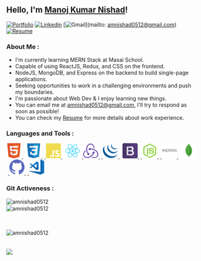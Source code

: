 ## Hello, I'm __[Manoj Kumar Nishad](https://amnishad.netlify.app/)__!

[![Portfolio](https://img.shields.io/badge/-Portfolio-red?style=flat&logo=netlify&logoColor=white)](https://amnishad.netlify.app/)
[![Linkedin](https://img.shields.io/badge/-LinkedIn-blue?style=flat&logo=Linkedin&logoColor=white)](https://www.linkedin.com/in/amnishad0512/)  [![Gmail](https://img.shields.io/badge/-Gmail-red?style=flat&logo=gmail&logoColor=white)](mailto: amnishad0512@gmail.com)
[![Resume](https://img.shields.io/badge/-Resume-goldenrod?style=flat&logo=appveyor&logoColor=white)](https://www.linkedin.com/in/amnishad0512/)

<h3>About Me :</h3>
<ul>
  <li>I'm currently learning MERN Stack at Masai School.</li> <li>Capable of using ReactJS, Redux, and CSS on the frontend.</li><li>NodeJS, MongoDB, and Express on the backend to build single-page applications.</li> <li>Seeking opportunities to work in a challenging environments and push my boundaries.</li><li>I'm passionate about Web Dev & I enjoy learning new things.</li><li>You can email me at <a href="mailto:amnishad0512@gmail.com" target="_blank">amnishad0512@gmail.com</a>, I'll try to respond as soon as possible!</li><li>You can check my <a href="https://drive.google.com/file/d/1mVLyN95S_YnjwMe-vufJubCi2g1W8UFI/view?usp=sharing" target="_blank">Resume</a> for more details about work experience.</li>
  </ul>
  <h3>Languages and Tools :</h3>
<p align="left"> <a href="https://html.com/" target="_blank"> <img src="https://github.com/amnishad0512/amnishad0512/blob/master/assets/img/html.png" alt="HTML" width="40" height="40"/> </a>&nbsp; <a href="https://www.w3.org/Style/CSS/" target="_blank"> <img src="https://github.com/amnishad0512/amnishad0512/blob/master/assets/img/css3.png" alt="css3" width="40" height="40"/> </a>&nbsp;<a href="https://www.javascript.com/" target="_blank"> <img src="https://github.com/amnishad0512/amnishad0512/blob/master/assets/img/javascript.png" alt="JS" width="40" height="40"/> </a>&nbsp; <a href="https://reactjs.org/" target="_blank"> <img src="https://github.com/amnishad0512/amnishad0512/blob/master/assets/img/react.png" alt="React" width="40" height="40"/></a>&nbsp;<a href="hhttps://redux.js.org/" target="_blank"> <img src="https://github.com/amnishad0512/amnishad0512/blob/master/assets/img/redux.png" alt="Redux" width="40" height="40"/> </a>&nbsp;<a href="https://getbootstrap.com" target="_blank"> <img src="https://github.com/amnishad0512/amnishad0512/blob/master/assets/img/jquery.png" alt="bootstrap" width="40" height="40"/> </a>&nbsp; <a href="https://jquery.com/" target="_blank"> <img src="https://github.com/amnishad0512/amnishad0512/blob/master/assets/img/bootstrap.png" alt="jQuery" width="40" height="40"/> </a>&nbsp;<a href="https://nodejs.org/en/" target="_blank"> <img src="https://github.com/amnishad0512/amnishad0512/blob/master/assets/img/node.png" alt="Node" width="40" height="40"/> </a>&nbsp;<a href="https://expressjs.com/" target="_blank"> <img src="https://github.com/amnishad0512/amnishad0512/blob/master/assets/img/express.png" alt="Express" width="40" height="40"/> </a>&nbsp; <a href="https://www.mongodb.com/" target="_blank"> <img src="https://github.com/amnishad0512/amnishad0512/blob/master/assets/img/mongodb.png" alt="MongoDB" width="40" height="40"/> </a>&nbsp;<a href="https://github.com/" target="_blank"> <img src="https://github.com/amnishad0512/amnishad0512/blob/master/assets/img/github (2).png" alt="Github" width="40" height="40"/> </a>&nbsp;<a href="https://code.visualstudio.com/" target="_blank"> <img src="https://github.com/amnishad0512/amnishad0512/blob/master/assets/img/vs.png" alt="vscode" width="40" height="40"/> </a>
 </p>
 
<h3>Git Activeness :</h3>

<img src="https://github-readme-stats.vercel.app/api/top-langs?username=amnishad0512&theme=dark&hide_border=true&show_icons=true&locale=en&title_color=FFFFFF&icon_color=FFFFFF&text_color=FFFFFF&bg_color=0D1117" width="300"
                alt="amnishad0512" /><br/>
<img align="center"
                src="https://github-readme-stats.vercel.app/api?username=amnishad0512&theme=dark&hide_border=true&show_icons=true&locale=en&title_color=FFFFFF&icon_color=FFFFFF&text_color=FFFFFF&bg_color=0D1117"
                alt="amnishad0512" /></p><br/>

<img align="center" src="https://github-readme-streak-stats.herokuapp.com/?user=amnishad0512&theme=dark&hide_border=true&show_icons=true&locale=en&title_color=FFFFFF&icon_color=FFFFFF&text_color=FFFFFF&bg_color=0D1117"
                alt="amnishad0512" /><br/><br/><br/> <img src="https://activity-graph.herokuapp.com/graph?username=amnishad0512&theme=dark&bg_color=00000000&color=878787&line=4c8ed9&point=00000000&area=false&hide_border=true"><br>
</a></p>
                
 



                                  
